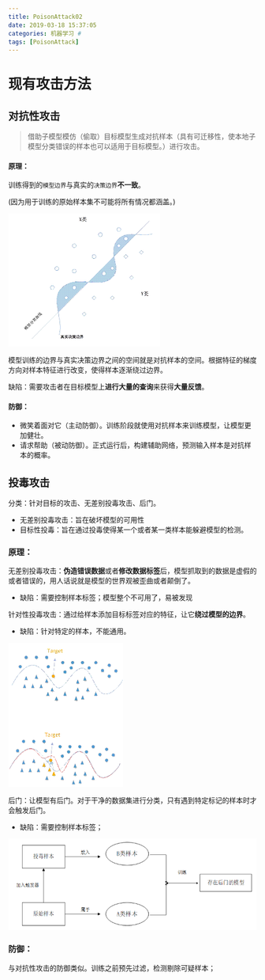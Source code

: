 ```yaml
---
title: PoisonAttack02
date: 2019-03-18 15:37:05
categories: 机器学习 #
tags: [PoisonAttack]
---
```


# 现有攻击方法

## 对抗性攻击

> 借助子模型模仿（偷取）目标模型生成对抗样本（具有可迁移性，使本地子模型分类错误的样本也可以适用于目标模型。）进行攻击。

#### 原理：

训练得到的`模型边界`与真实的`决策边界`**不一致**。

(因为用于训练的原始样本集不可能将所有情况都涵盖。)

<img src="PoisonAttack01/clip_image002-1646984526510.gif" alt="img" style="zoom:50%;" />

模型训练的边界与真实决策边界之间的空间就是对抗样本的空间。根据特征的梯度方向对样本特征进行改变，使得样本逐渐绕过边界。

缺陷：需要攻击者在目标模型上**进行大量的查询**来获得**大量反馈**。

#### 防御：

- 微笑着面对它（主动防御）。训练阶段就使用对抗样本来训练模型，让模型更加健壮。
- 请求帮助（被动防御）。正式运行后，构建辅助网络，预测输入样本是对抗样本的概率。

## 投毒攻击

分类：针对目标的攻击、无差别投毒攻击、后门。

- 无差别投毒攻击：旨在破坏模型的可用性
- 目标性投毒：旨在通过投毒使得某一个或者某一类样本能躲避模型的检测。

### 原理：

无差别投毒攻击：**伪造错误数据**或者**修改数据标签**后，模型抓取到的数据是虚假的或者错误的，用人话说就是模型的世界观被歪曲或者颠倒了。

- 缺陷：需要控制样本标签；模型整个不可用了，易被发现

针对性投毒攻击：通过给样本添加目标标签对应的特征，让它**绕过模型的边界**。

- 缺陷：针对特定的样本，不能通用。

<img src="PoisonAttack02/clip_image002.gif" alt="img" style="zoom:50%;" />

后门：让模型有后门。对于干净的数据集进行分类，只有遇到特定标记的样本时才会触发后门。

- 缺陷：需要控制样本标签；

![image-20220311160926060](PoisonAttack02/image-20220311160926060.png)

### 防御：

与对抗性攻击的防御类似。训练之前预先过滤，检测剔除可疑样本；

